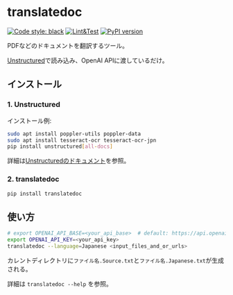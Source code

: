 # translatedoc

[![Code style: black](https://img.shields.io/badge/code%20style-black-000000.svg)](https://github.com/psf/black)
[![Lint&Test](https://github.com/ak110/translatedoc/actions/workflows/python-app.yml/badge.svg)](https://github.com/ak110/translatedoc/actions/workflows/python-app.yml)
[![PyPI version](https://badge.fury.io/py/translatedoc.svg)](https://badge.fury.io/py/translatedoc)

PDFなどのドキュメントを翻訳するツール。

[Unstructured](https://unstructured.io/)で読み込み、OpenAI APIに渡しているだけ。

## インストール

### 1. Unstructured

インストール例:

```bash
sudo apt install poppler-utils poppler-data
sudo apt install tesseract-ocr tesseract-ocr-jpn
pip install unstructured[all-docs]
```

詳細は[Unstructuredのドキュメント](https://unstructured-io.github.io/unstructured/installing.html)を参照。

### 2. translatedoc

```bash
pip install translatedoc
```

## 使い方

```bash
# export OPENAI_API_BASE=<your_api_base>  # default: https://api.openai.com/v1
export OPENAI_API_KEY=<your_api_key>
translatedoc --language=Japanese <input_files_and_or_urls>
```

カレントディレクトリに`ファイル名.Source.txt`と`ファイル名.Japanese.txt`が生成される。

詳細は `translatedoc --help` を参照。

